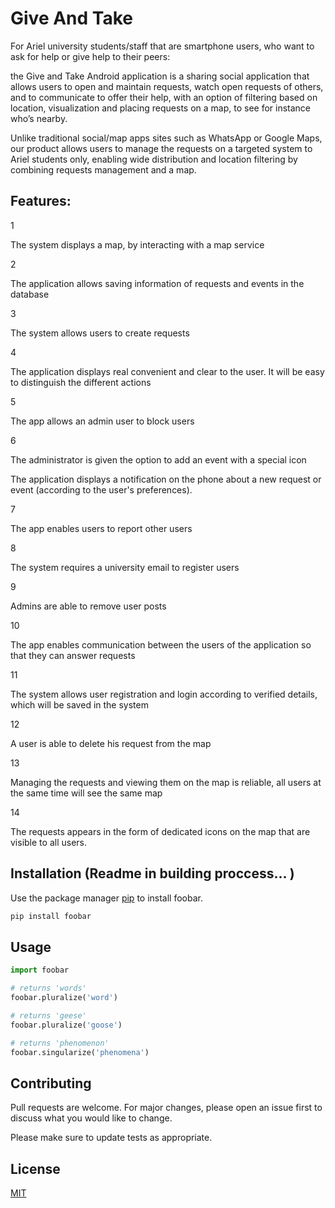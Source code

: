 # Give And Take 

For Ariel university students/staff that are smartphone users, who want to ask for help or give help to their peers: 

the Give and Take Android application is a sharing social application
that allows users to open and maintain requests, watch open requests of others, and to communicate to offer their help, with an option of filtering based on location, visualization and placing requests on a map, to see for instance who’s nearby.

Unlike traditional social/map apps sites such as WhatsApp or Google Maps, our product allows users to manage the requests on a targeted system to Ariel students only, enabling wide distribution and location filtering by combining requests management and a map.

## Features:

1

The system displays a map, by interacting with a map service

 2

The application allows saving information of requests and events in the database

 3

The system allows users to create requests

 4

The application displays real convenient and clear to the user.  It will be easy to distinguish the different actions

 5

The app allows an admin user to block users

 6

The administrator is given the option to add an event with a special icon


The application displays a notification on the phone about a new request or event (according to the user's preferences).

 7

The app enables users to report other users

 8

The system requires a university email to register users

 9

Admins are able to remove user posts

 10

The app enables communication between the users of the application 
so that they can answer requests

 11

The system allows user registration and login according to verified details, which will be saved in the system

 12

A user is able to delete his request from the map

 13

Managing the requests and viewing them on the map is reliable,
all users at the same time will see the same map

 14

The requests appears in the form of dedicated icons on the map that
are visible to all users.

## Installation (Readme in building proccess... ) 

Use the package manager [pip](https://pip.pypa.io/en/stable/) to install foobar.

```bash
pip install foobar
```

## Usage

```python
import foobar

# returns 'words'
foobar.pluralize('word')

# returns 'geese'
foobar.pluralize('goose')

# returns 'phenomenon'
foobar.singularize('phenomena')
```

## Contributing

Pull requests are welcome. For major changes, please open an issue first
to discuss what you would like to change.

Please make sure to update tests as appropriate.


## License

[MIT](https://choosealicense.com/licenses/mit/)
